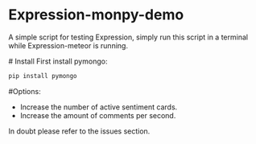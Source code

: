 # Expression-monpy-demo

A simple script for testing Expression, simply run this script in a terminal while Expression-meteor is running.

# Install
First install pymongo:
```bash
pip install pymongo
```
#Options:
- Increase the number of active sentiment cards.
- Increase the amount of comments per second.

In doubt please refer to the issues section.
